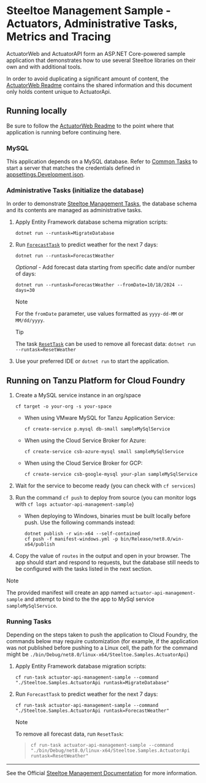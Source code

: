 ﻿# Steeltoe Management Sample - Actuators, Administrative Tasks, Metrics and Tracing

ActuatorWeb and ActuatorAPI form an ASP.NET Core-powered sample application that demonstrates how to use several
Steeltoe libraries on their own and with additional tools.

In order to avoid duplicating a significant amount of content, the [ActuatorWeb Readme](../ActuatorWeb/README.md)
contains the shared information and this document only holds content unique to ActuatorApi.

## Running locally

Be sure to follow the [ActuatorWeb Readme](../ActuatorWeb/README.md) to the point where that application is running
before continuing here.

### MySQL

This application depends on a MySQL database. Refer to [Common Tasks](../../../CommonTasks.md#MySQL) to start a server
that matches the credentials defined in [appsettings.Development.json](./appsettings.Development.json).

### Administrative Tasks (initialize the database)

In order to demonstrate [Steeltoe Management Tasks](https://docs.steeltoe.io/api/v3/management/tasks.html), the database
schema and its contents are managed as administrative tasks.

1. Apply Entity Framework database schema migration scripts:

    ```shell
    dotnet run --runtask=MigrateDatabase
    ```

1. Run [`ForecastTask`](./AdminTasks/ForecastTask.cs) to predict weather for the next 7 days:

    ```shell
    dotnet run --runtask=ForecastWeather
    ```

    *Optional* - Add forecast data starting from specific date and/or number of days:

    ```shell
    dotnet run --runtask=ForecastWeather --fromDate=10/18/2024 --days=30
    ```

    > [!NOTE]  
    > For the `fromDate` parameter, use values formatted as `yyyy-dd-MM` or `MM/dd/yyyy`.

    > [!TIP]
    > The task [`ResetTask`](./AdminTasks/ResetTask.cs) can be used to remove all forecast data:
    > `dotnet run --runtask=ResetWeather`

1. Use your preferred IDE or `dotnet run` to start the application.

## Running on Tanzu Platform for Cloud Foundry

1. Create a MySQL service instance in an org/space

   ```shell
   cf target -o your-org -s your-space
   ```

    * When using VMware MySQL for Tanzu Application Service:

      ```shell
      cf create-service p.mysql db-small sampleMySqlService
      ```

    * When using the Cloud Service Broker for Azure:

      ```shell
      cf create-service csb-azure-mysql small sampleMySqlService
      ```

    * When using the Cloud Service Broker for GCP:

      ```shell
      cf create-service csb-google-mysql your-plan sampleMySqlService
      ```

1. Wait for the service to become ready (you can check with `cf services`)
1. Run the command `cf push` to deploy from source (you can monitor logs with `cf logs actuator-api-management-sample`)
    * When deploying to Windows, binaries must be built locally before push. Use the following commands instead:

      ```shell
      dotnet publish -r win-x64 --self-contained
      cf push -f manifest-windows.yml -p bin/Release/net8.0/win-x64/publish
      ```

1. Copy the value of `routes` in the output and open in your browser. The app should start and respond to requests, but the database still needs to be configured with the tasks listed in the next section.

> [!NOTE]  
> The provided manifest will create an app named `actuator-api-management-sample` and attempt to bind to the the app to
> MySql service `sampleMySqlService`.

### Running Tasks

Depending on the steps taken to push the application to Cloud Foundry, the commands below may require customization (for example,
if the application was not published before pushing to a Linux cell, the path for the command might be `./bin/Debug/net8.0/linux-x64/Steeltoe.Samples.ActuatorApi`)

1. Apply Entity Framework database migration scripts:

    ```shell
    cf run-task actuator-api-management-sample --command "./Steeltoe.Samples.ActuatorApi runtask=MigrateDatabase" 
    ```

1. Run `ForecastTask` to predict weather for the next 7 days:

    ```shell
    cf run-task actuator-api-management-sample --command "./Steeltoe.Samples.ActuatorApi runtask=ForecastWeather" 
    ```

    > [!NOTE]  
    > To remove all forecast data, run `ResetTask`:

    > ```shell
    > cf run-task actuator-api-management-sample --command "./bin/Debug/net8.0/linux-x64/Steeltoe.Samples.ActuatorApi runtask=ResetWeather" 
    > ```

---

See the Official [Steeltoe Management Documentation](https://docs.steeltoe.io/api/v3/management/) for more information.
